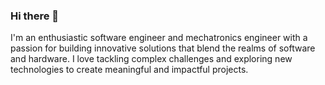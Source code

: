 ### Hi there 👋

I'm an enthusiastic software engineer and mechatronics engineer with a passion for building innovative solutions that blend the realms of software and hardware. I love tackling complex challenges and exploring new technologies to create meaningful and impactful projects.

<!--
**Bustlezach/bustlezach** is a ✨ _special_ ✨ repository because its `README.md` (this file) appears on your GitHub profile.

Here are some ideas to get you started:

- 🔭 I’m currently working on ...
- 🌱 I’m currently learning ...
- 👯 I’m looking to collaborate on ...
- 🤔 I’m looking for help with ...
- 💬 Ask me about ...
- 📫 How to reach me: ...
- 😄 Pronouns: ...
- ⚡ Fun fact: ...
-->
